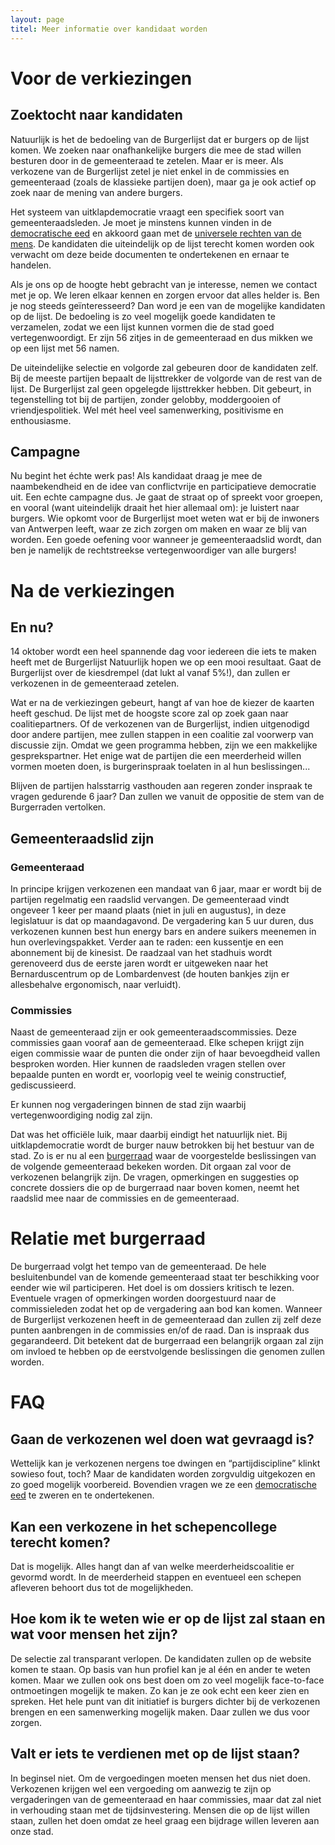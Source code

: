 ```yaml
---
layout: page
titel: Meer informatie over kandidaat worden
---
```

# Voor de verkiezingen

## Zoektocht naar kandidaten
Natuurlijk is het de bedoeling van de Burgerlijst dat er burgers op de lijst komen. We zoeken naar onafhankelijke burgers die mee de stad willen besturen door in de gemeenteraad te zetelen. Maar er is meer. Als verkozene van de Burgerlijst zetel je niet enkel in de commissies en gemeenteraad (zoals de klassieke partijen doen), maar ga je ook actief op zoek naar de mening van andere burgers.
 
Het systeem van uitklapdemocratie vraagt een specifiek soort van gemeenteraadsleden. Je moet je minstens kunnen vinden in de [democratische eed](http://burgerlijst.be/democratische_eed.html) en akkoord gaan met de [universele rechten van de mens](http://burgerlijst.be/universele_rechten_van_mens.html). De kandidaten die uiteindelijk op de lijst terecht komen worden ook verwacht om deze beide documenten te ondertekenen en ernaar te handelen.
 
Als je ons op de hoogte hebt gebracht van je interesse, nemen we contact met je op. We leren elkaar kennen en zorgen ervoor dat alles helder is. Ben je nog steeds geïnteresseerd? Dan word je een van de mogelijke kandidaten op de lijst. De bedoeling is zo veel mogelijk goede kandidaten te verzamelen, zodat we een lijst kunnen vormen die de stad goed vertegenwoordigt. Er zijn 56 zitjes in de gemeenteraad en dus mikken we op een lijst met 56 namen.
 
De uiteindelijke selectie en volgorde zal gebeuren door de kandidaten zelf. Bij de meeste partijen bepaalt de lijsttrekker de volgorde van de rest van de lijst. De Burgerlijst zal geen opgelegde lijsttrekker hebben. Dit gebeurt, in tegenstelling tot bij de partijen, zonder gelobby, moddergooien of vriendjespolitiek. Wel mét heel veel samenwerking, positivisme en enthousiasme.

## Campagne
Nu begint het échte werk pas! Als kandidaat draag je mee de naambekendheid en de idee van conflictvrije en participatieve democratie uit. Een echte campagne dus. Je gaat de straat op of spreekt voor groepen, en vooral (want uiteindelijk draait het hier allemaal om): je luistert naar burgers. Wie opkomt voor de Burgerlijst moet weten wat er bij de inwoners van Antwerpen leeft, waar ze zich zorgen om maken en waar ze blij van worden. Een goede oefening voor wanneer je gemeenteraadslid wordt, dan ben je namelijk de rechtstreekse vertegenwoordiger van alle burgers!
 
# Na de verkiezingen

## En nu?
14 oktober wordt een heel spannende dag voor iedereen die iets te maken heeft met de Burgerlijst Natuurlijk  hopen we op een mooi resultaat. Gaat de Burgerlijst over de kiesdrempel (dat lukt al vanaf 5%!), dan zullen er verkozenen in de gemeenteraad zetelen.
 
Wat er na de verkiezingen gebeurt, hangt af van hoe de kiezer de kaarten heeft geschud. De lijst met de hoogste score zal op zoek gaan naar coalitiepartners. Of de verkozenen van de Burgerlijst, indien uitgenodigd door andere partijen, mee zullen stappen in een coalitie zal voorwerp van discussie zijn.
Omdat we geen programma hebben, zijn we een makkelijke gesprekspartner. Het enige wat de partijen die een meerderheid willen vormen moeten doen, is burgerinspraak toelaten in al hun beslissingen...

Blijven de partijen halsstarrig vasthouden aan regeren zonder inspraak te vragen gedurende 6 jaar? Dan zullen we vanuit de oppositie de stem van de Burgerraden vertolken.

## Gemeenteraadslid zijn

### Gemeenteraad
In principe krijgen verkozenen een mandaat van 6 jaar, maar er wordt bij de partijen regelmatig een raadslid vervangen.
De gemeenteraad vindt ongeveer 1 keer per maand plaats (niet in juli en augustus), in deze legislatuur is dat op maandagavond. De vergadering kan 5 uur duren, dus verkozenen kunnen best hun energy bars en andere suikers meenemen in hun overlevingspakket. Verder aan te raden: een kussentje en een abonnement bij de kinesist. De raadzaal van het stadhuis wordt gerenoveerd dus de eerste jaren wordt er uitgeweken naar het Bernarduscentrum op de Lombardenvest (de houten bankjes zijn er allesbehalve ergonomisch, naar verluidt).
 
### Commissies
Naast de gemeenteraad zijn er ook gemeenteraadscommissies. Deze commissies gaan vooraf aan de gemeenteraad. Elke schepen krijgt zijn eigen commissie waar de punten die onder zijn of haar bevoegdheid vallen besproken worden. Hier kunnen de raadsleden vragen stellen over bepaalde punten en wordt er, voorlopig veel te weinig constructief,  gediscussieerd.
 
Er kunnen nog vergaderingen binnen de stad zijn waarbij vertegenwoordiging nodig zal zijn.
 
Dat was het officiële luik, maar daarbij eindigt het natuurlijk niet. Bij uitklapdemocratie wordt de burger nauw betrokken bij het bestuur van de stad. Zo is er nu al een [burgerraad](http://burgerraad.be) waar de voorgestelde beslissingen van de volgende gemeenteraad bekeken worden. Dit orgaan zal voor de verkozenen belangrijk zijn. De vragen, opmerkingen en suggesties op concrete dossiers die op de burgerraad naar boven komen, neemt het raadslid mee naar de commissies en de gemeenteraad.

# Relatie met burgerraad
De burgerraad volgt het tempo van de gemeenteraad. De hele besluitenbundel van de komende gemeenteraad staat ter beschikking voor eender wie wil participeren. Het doel is om dossiers kritisch te lezen. Eventuele vragen of opmerkingen worden doorgestuurd naar de commissieleden zodat het op de vergadering aan bod kan komen.
Wanneer de Burgerlijst verkozenen heeft in de gemeenteraad dan zullen zij zelf deze punten aanbrengen in de commissies en/of de raad. Dan is inspraak dus gegarandeerd. Dit betekent dat de burgerraad een belangrijk orgaan zal zijn om invloed te hebben op de eerstvolgende beslissingen die genomen zullen worden.

# FAQ

## Gaan de verkozenen wel doen wat gevraagd is?
Wettelijk kan je verkozenen nergens toe dwingen en “partijdiscipline” klinkt sowieso fout, toch? Maar de kandidaten worden zorgvuldig uitgekozen en zo goed mogelijk voorbereid. Bovendien vragen we ze een [democratische eed](http://burgerlijst.be/democratische_eed.html) te zweren en te ondertekenen.

## Kan een verkozene in het schepencollege terecht komen?
Dat is mogelijk. Alles hangt dan af van welke meerderheidscoalitie er gevormd wordt. In de meerderheid stappen en eventueel een schepen afleveren behoort dus tot de mogelijkheden.

## Hoe kom ik te weten wie er op de lijst zal staan en wat voor mensen het zijn?
De selectie zal transparant verlopen. De kandidaten zullen op de website komen te staan. Op basis van hun profiel kan je al één en ander te weten komen. Maar we zullen ook ons best doen om zo veel mogelijk face-to-face ontmoetingen mogelijk te maken. Zo kan je ze ook echt een keer zien en spreken. Het hele punt van dit initiatief is burgers dichter bij de verkozenen brengen en  een samenwerking mogelijk maken. Daar zullen we dus voor zorgen.

## Valt er iets te verdienen met op de lijst staan?
In beginsel niet. Om de vergoedingen moeten mensen het dus niet doen. Verkozenen krijgen wel een vergoeding om aanwezig te zijn op vergaderingen van de gemeenteraad en haar commissies, maar dat zal niet in verhouding staan met de tijdsinvestering. Mensen die op de lijst willen staan, zullen het doen omdat ze heel graag een bijdrage willen leveren aan onze stad.

